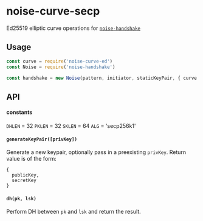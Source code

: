 # noise-curve-secp

Ed25519 elliptic curve operations for [`noise-handshake`](https://github.com/chm-diederichs/noise-handshake)

## Usage
```js
const curve = require('noise-curve-ed')
const Noise = require('noise-handshake')

const handshake = new Noise(pattern, initiator, staticKeyPair, { curve })
```

## API

#### constants

`DHLEN` = 32
`PKLEN` = 32
`SKLEN` = 64
`ALG` = 'secp256k1'

#### `generateKeyPair([privKey])`

Generate a new keypair, optionally pass in a preexisting `privKey`. Return value is of the form:

```
{
  publicKey,
  secretKey
}
```

#### `dh(pk, lsk)`

Perform DH between `pk` and `lsk` and return the result.
